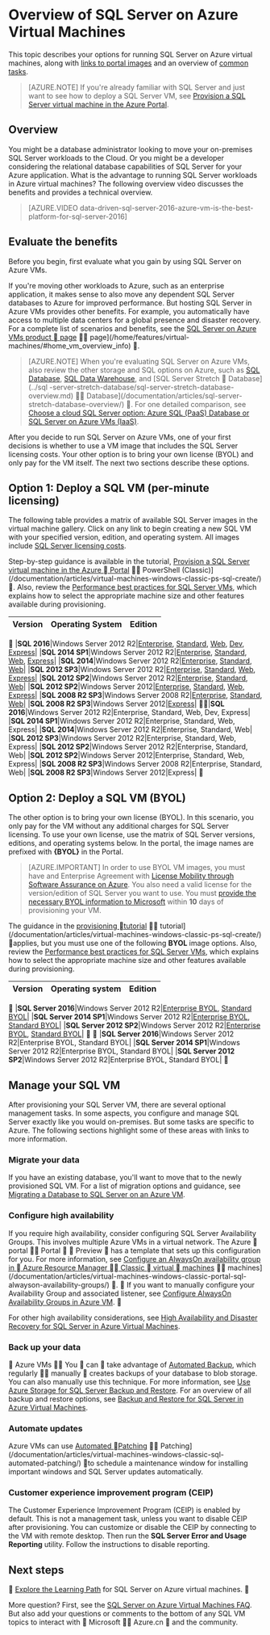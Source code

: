 <properties
	pageTitle="Overview of SQL Server on Azure Virtual Machines | Azure"
	description="Learn about how to run full SQL Server editions on Azure Virtual machines. Get direct links to all SQL Server VM images and related content."
	services="virtual-machines-windows"
	documentationCenter=""
	authors="rothja"
	manager="jhubbard"
	editor=""
	tags="azure-service-management"/>

<tags
	ms.service="virtual-machines-windows"
	ms.devlang="na"
	ms.topic="get-started-article"
	ms.tgt_pltfrm="vm-windows-sql-server"
	ms.workload="infrastructure-services"
	ms.date="08/29/2016"
	wacn.date=""
	ms.author="jroth"/>

# Overview of SQL Server on Azure Virtual Machines

This topic describes your options for running SQL Server on Azure virtual machines, along with [links to portal images](#option-1-deploy-a-sql-vm-per-minute-licensing) and an overview of [common tasks](#manage-your-sql-vm).

>[AZURE.NOTE] If you're already familiar with SQL Server and just want to see how to deploy a SQL Server VM, see [Provision a SQL Server virtual machine in the Azure Portal](/documentation/articles/virtual-machines-windows-portal-sql-server-provision/).

## Overview
You might be a database administrator looking to move your on-premises SQL Server workloads to the Cloud. Or you might be a developer considering the relational database capabilities of SQL Server for your Azure application. What is the advantage to running SQL Server workloads in Azure virtual machines? The following overview video discusses the benefits and provides a technical overview.

> [AZURE.VIDEO data-driven-sql-server-2016-azure-vm-is-the-best-platform-for-sql-server-2016]

## Evaluate the benefits

Before you begin, first evaluate what you gain by using SQL Server on Azure VMs.

If you're moving other workloads to Azure, such as an enterprise application, it makes sense to also move any dependent SQL Server databases to Azure for improved performance. But hosting SQL Server in Azure VMs provides other benefits. For example, you automatically have access to multiple data centers for a global presence and disaster recovery. For a complete list of scenarios and benefits, see the [SQL Server on Azure VMs product  page](/home/features/virtual-machines/sql-server/)  page](/home/features/virtual-machines/#home_vm_overview_info) .

> [AZURE.NOTE] When you're evaluating SQL Server on Azure VMs, also review the other storage and SQL options on Azure, such as [SQL Database](/documentation/articles/sql-database-technical-overview/), [SQL Data Warehouse](/documentation/articles/sql-data-warehouse-overview-what-is/), and [SQL Server Stretch  Database](../sql -server-stretch-database/sql-server-stretch-database-overview.md)  Database](/documentation/articles/sql-server-stretch-database-overview/) . For one detailed comparison, see [Choose a cloud SQL Server option: Azure SQL (PaaS) Database or SQL Server on Azure VMs (IaaS)](/documentation/articles/sql-database-paas-vs-sql-server-iaas/).

After you decide to run SQL Server on Azure VMs, one of your first decisions is whether to use a VM image that includes the SQL Server licensing costs. Your other option is to bring your own license (BYOL) and only pay for the VM itself. The next two sections describe these options.

## Option 1: Deploy a SQL VM (per-minute licensing)
The following table provides a matrix of available SQL Server images in the virtual machine gallery. Click on any link to begin creating a new SQL VM with your specified version, edition, and operating system. All images include [SQL Server licensing costs](/pricing/details/virtual-machines/).

Step-by-step guidance is available in the tutorial, [Provision a SQL Server virtual machine in the Azure  Portal](/documentation/articles/virtual-machines-windows-portal-sql-server-provision/)  PowerShell (Classic)](/documentation/articles/virtual-machines-windows-classic-ps-sql-create/) . Also, review the [Performance best practices for SQL Server VMs](/documentation/articles/virtual-machines-windows-sql-performance/), which explains how to select the appropriate machine size and other features available during provisioning.

|Version|Operating System|Edition|
|---|---|---|

|**SQL 2016**|Windows Server 2012 R2|[Enterprise](https://portal.azure.cn/#create/Microsoft.SQLServer2016RTMEnterpriseWindowsServer2012R2), [Standard](https://portal.azure.cn/#create/Microsoft.SQLServer2016RTMStandardWindowsServer2012R2), [Web](https://portal.azure.cn/#create/Microsoft.SQLServer2016RTMWebWindowsServer2012R2), [Dev](https://portal.azure.cn/#create/Microsoft.SQLServer2016RTMDeveloperWindowsServer2012R2), [Express](https://portal.azure.cn/#create/Microsoft.SQLServer2016RTMExpressWindowsServer2012R2)|
|**SQL 2014 SP1**|Windows Server 2012 R2|[Enterprise](https://portal.azure.cn/#create/Microsoft.SQLServer2014SP1EnterpriseWindowsServer2012R2), [Standard](https://portal.azure.cn/#create/Microsoft.SQLServer2014SP1StandardWindowsServer2012R2), [Web](https://portal.azure.cn/#create/Microsoft.SQLServer2014SP1WebWindowsServer2012R2), [Express](https://portal.azure.cn/#create/Microsoft.SQLServer2014SP1ExpressWindowsServer2012R2)|
|**SQL 2014**|Windows Server 2012 R2|[Enterprise](https://portal.azure.cn/#create/Microsoft.SQLServer2014EnterpriseWindowsServer2012R2), [Standard](https://portal.azure.cn/#create/Microsoft.SQLServer2014StandardWindowsServer2012R2), [Web](https://portal.azure.cn/#create/Microsoft.SQLServer2014WebWindowsServer2012R2)|
|**SQL 2012 SP3**|Windows Server 2012 R2|[Enterprise](https://portal.azure.cn/#create/Microsoft.SQLServer2012SP3EnterpriseWindowsServer2012R2), [Standard](https://portal.azure.cn/#create/Microsoft.SQLServer2012SP3StandardWindowsServer2012R2), [Web](https://portal.azure.cn/#create/Microsoft.SQLServer2012SP3WebWindowsServer2012R2), [Express](https://portal.azure.cn/#create/Microsoft.SQLServer2012SP3ExpressWindowsServer2012R2)|
|**SQL 2012 SP2**|Windows Server 2012 R2|[Enterprise](https://portal.azure.cn/#create/Microsoft.SQLServer2012SP2EnterpriseWindowsServer2012R2), [Standard](https://portal.azure.cn/#create/Microsoft.SQLServer2012SP2StandardWindowsServer2012R2), [Web](https://portal.azure.cn/#create/Microsoft.SQLServer2012SP2WebWindowsServer2012R2)|
|**SQL 2012 SP2**|Windows Server 2012|[Enterprise](https://portal.azure.cn/#create/Microsoft.SQLServer2012SP2EnterpriseWindowsServer2012), [Standard](https://portal.azure.cn/#create/Microsoft.SQLServer2012SP2StandardWindowsServer2012), [Web](https://portal.azure.cn/#create/Microsoft.SQLServer2012SP2WebWindowsServer2012), [Express](https://portal.azure.cn/#create/Microsoft.SQLServer2012SP2ExpressWindowsServer2012)|
|**SQL 2008 R2 SP3**|Windows Server 2008 R2|[Enterprise](https://portal.azure.cn/#create/Microsoft.SQLServer2008R2SP3EnterpriseWindowsServer2008R2), [Standard](https://portal.azure.cn/#create/Microsoft.SQLServer2008R2SP3StandardWindowsServer2008R2), [Web](https://portal.azure.cn/#create/Microsoft.SQLServer2008R2SP3WebWindowsServer2008R2)|
|**SQL 2008 R2 SP3**|Windows Server 2012|[Express](https://portal.azure.cn/#create/Microsoft.SQLServer2008R2SP3ExpressWindowsServer2012)|


|**SQL 2016**|Windows Server 2012 R2|Enterprise, Standard, Web, Dev, Express|
|**SQL 2014 SP1**|Windows Server 2012 R2|Enterprise, Standard, Web, Express|
|**SQL 2014**|Windows Server 2012 R2|Enterprise, Standard, Web|
|**SQL 2012 SP3**|Windows Server 2012 R2|Enterprise, Standard, Web, Express|
|**SQL 2012 SP2**|Windows Server 2012 R2|Enterprise, Standard, Web|
|**SQL 2012 SP2**|Windows Server 2012|Enterprise, Standard, Web, Express|
|**SQL 2008 R2 SP3**|Windows Server 2008 R2|Enterprise, Standard, Web|
|**SQL 2008 R2 SP3**|Windows Server 2012|Express|


## Option 2: Deploy a SQL VM (BYOL)
The other option is to bring your own license (BYOL). In this scenario, you only pay for the VM without any additional charges for SQL Server licensing. To use your own license, use the matrix of SQL Server versions, editions, and operating systems below. In the portal, the image names are prefixed with **{BYOL}** in the Portal.

> [AZURE.IMPORTANT] In order to use BYOL VM images, you must have and Enterprise Agreement with [License Mobility through Software Assurance on Azure](https://azure.microsoft.com/pricing/license-mobility/). You also need a valid license for the version/edition of SQL Server you want to use. You must [provide the necessary BYOL information to Microsoft](http://d36cz9buwru1tt.cloudfront.net/License_Mobility_Customer_Verification_Guide.pdf) within **10** days of provisioning your VM.

The guidance in the [provisioning  tutorial](/documentation/articles/virtual-machines-windows-portal-sql-server-provision/)  tutorial](/documentation/articles/virtual-machines-windows-classic-ps-sql-create/)  applies, but you must use one of the following **BYOL** image options. Also, review the [Performance best practices for SQL Server VMs](/documentation/articles/virtual-machines-windows-sql-performance/), which explains how to select the appropriate machine size and other features available during provisioning.

|Version|Operating system|Edition|
|---|---|---|

|**SQL Server 2016**|Windows Server 2012 R2|[Enterprise BYOL](https://portal.azure.cn/#create/Microsoft.BYOLSQLServer2016RTMStandardWindowsServer2012R2), [Standard BYOL](https://portal.azure.cn/#create/Microsoft.BYOLSQLServer2016RTMStandardWindowsServer2012R2)|
|**SQL Server 2014 SP1**|Windows Server 2012 R2|[Enterprise BYOL](https://portal.azure.cn/#create/Microsoft.BYOLSQLServer2014SP1EnterpriseWindowsServer2012R2), [Standard BYOL](https://portal.azure.cn/#create/Microsoft.BYOLSQLServer2014SP1StandardWindowsServer2012R2)|
|**SQL Server 2012 SP2**|Windows Server 2012 R2|[Enterprise BYOL](https://portal.azure.cn/#create/Microsoft.BYOLSQLServer2012SP3EnterpriseWindowsServer2012R2), [Standard  BYOL](https://portal.azure.cn/#create/Microsoft.BYOLSQLServer2012SP3StandardWindowsServer2012R2)|


|**SQL Server 2016**|Windows Server 2012 R2|Enterprise BYOL, Standard BYOL|
|**SQL Server 2014 SP1**|Windows Server 2012 R2|Enterprise BYOL, Standard BYOL|
|**SQL Server 2012 SP2**|Windows Server 2012 R2|Enterprise BYOL, Standard  BYOL|


## Manage your SQL VM
After provisioning your SQL Server VM, there are several optional management tasks. In some aspects, you configure and manage SQL Server exactly like you would on-premises. But some tasks are specific to Azure. The following sections highlight some of these areas with links to more information.

### Migrate your data

If you have an existing database, you'll want to move that to the newly provisioned SQL VM. For a list of migration options and guidance, see [Migrating a Database to SQL Server on an Azure VM](/documentation/articles/virtual-machines-windows-migrate-sql/).

### Configure high availability

If you require high availability, consider configuring SQL Server Availability Groups. This involves multiple Azure VMs in a virtual network. The Azure  portal  Portal   Preview  has a template that sets up this configuration for you. For more information, see [Configure an AlwaysOn availability group in  Azure Resource Manager  Classic  virtual  machines](/documentation/articles/virtual-machines-windows-portal-sql-alwayson-availability-groups/)  machines](/documentation/articles/virtual-machines-windows-classic-portal-sql-alwayson-availability-groups/) .  If you want to manually configure your Availability Group and associated listener, see [Configure AlwaysOn Availability Groups in Azure VM](/documentation/articles/virtual-machines-windows-portal-sql-alwayson-availability-groups-manual/). 

For other high availability considerations, see [High Availability and Disaster Recovery for SQL Server in Azure Virtual Machines](/documentation/articles/virtual-machines-windows-sql-high-availability-dr/).

### Back up your data
 Azure VMs  You  can  take advantage of [Automated Backup](/documentation/articles/virtual-machines-windows-sql-automated-backup/), which regularly  manually  creates backups of your database to blob storage. You can also manually use this technique. For more information, see [Use Azure Storage for SQL Server Backup and Restore](/documentation/articles/virtual-machines-windows-use-storage-sql-server-backup-restore/). For an overview of all backup and restore options, see [Backup and Restore for SQL Server in Azure Virtual Machines](/documentation/articles/virtual-machines-windows-sql-backup-recovery/).

### Automate updates
Azure VMs can use [Automated  Patching](/documentation/articles/virtual-machines-windows-sql-automated-patching/)  Patching](/documentation/articles/virtual-machines-windows-classic-sql-automated-patching/)  to schedule a maintenance window for installing important windows and SQL Server updates automatically.

### Customer experience improvement program (CEIP)
The Customer Experience Improvement Program (CEIP) is enabled by default. This is not a management task, unless you want to disable CEIP after provisioning. You can customize or disable the CEIP by connecting to the VM with remote desktop. Then run the **SQL Server Error and Usage Reporting** utility. Follow the instructions to disable reporting.

## Next steps

[Explore the Learning Path](https://azure.microsoft.com/documentation/learning-paths/sql-azure-vm/) for SQL Server on Azure virtual machines.


More question? First, see the [SQL Server on Azure Virtual Machines FAQ](/documentation/articles/virtual-machines-windows-sql-server-iaas-faq/). But also add your questions or comments to the bottom of any SQL VM topics to interact with  Microsoft  Azure.cn  and the community.
